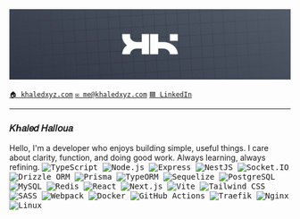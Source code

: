 <img src="./assets/hero-2.jpeg"/>

[`🏠 khaledxyz.com`](https://khaledxyz.com)
[`✉️ me@khaledxyz.com`](mailto:me@khaledxyz.com)
[`🟦 LinkedIn`](https://linkedin.com/in/khaledxyz/)

---
### 𝛫ℎ𝑎𝑙𝑒𝑑 𝛨𝑎𝑙𝑙𝘰𝑢𝑎
Hello, I'm a developer who enjoys building simple, useful things. I care about clarity, function, and doing good work. Always learning, always refining.
<kbd>
  ![TypeScript](https://img.shields.io/badge/typescript-8A2BE2)
  ![Node.js](https://img.shields.io/badge/node-3C873A)
  ![Express](https://img.shields.io/badge/express-000000)
  ![NestJS](https://img.shields.io/badge/nest-E0234E)
  ![Socket.IO](https://img.shields.io/badge/socket.io-010101)
  ![Drizzle ORM](https://img.shields.io/badge/drizzle-89D4CF)
  ![Prisma](https://img.shields.io/badge/prisma-2D3748)
  ![TypeORM](https://img.shields.io/badge/typeorm-BF360C)
  ![Sequelize](https://img.shields.io/badge/sequelize-399AF3)
  ![PostgreSQL](https://img.shields.io/badge/postgres-336791)
  ![MySQL](https://img.shields.io/badge/mysql-00758F)
  ![Redis](https://img.shields.io/badge/redis-DC382D)
  ![React](https://img.shields.io/badge/react-61DAFB)
  ![Next.js](https://img.shields.io/badge/next-000000)
  ![Vite](https://img.shields.io/badge/vite-646CFF)
  ![Tailwind CSS](https://img.shields.io/badge/tailwind-38B2AC)
  ![SASS](https://img.shields.io/badge/sass-CD6799)
  ![Webpack](https://img.shields.io/badge/webpack-8DD6F9)
  ![Docker](https://img.shields.io/badge/docker-2496ED)
  ![GitHub Actions](https://img.shields.io/badge/github--actions-2088FF)
  ![Traefik](https://img.shields.io/badge/traefik-24A1C1)
  ![Nginx](https://img.shields.io/badge/nginx-009639)
  ![Linux](https://img.shields.io/badge/linux-FCC624)
</kbd>
